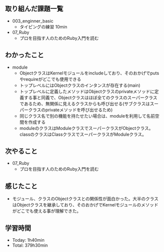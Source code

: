 ## 取り組んだ課題一覧
- 003_enginner_basic
  - タイピングの練習 10min
- 07_Ruby
  - プロを目指す人のためのRuby入門を読む
## わかったこと
- module
  - ObjectクラスはKernelモジュールをincludeしており、そのおかげでputsやrequireがどこでも使用できる
  - トップレベルにはObjectクラスのインタンスが存在する(main)
  - トップレベルに定義したメソッドはObjectクラスのprivateメソッドに定義する事と同義で、Objectクラスはほぼ全てのクラスのスーパークラスであるため、無関係に見えるクラスからも呼び出せる(サブクラスはスーパークラスのprivateメソッドを呼び出せるため)
  - 同じクラス名で別の機能を持たせたい場合は、moduleを利用して名前空間を作成する
  - moduleのクラスはModuleクラスでスーパークラスがObjectクラス。classのクラスはClassクラスでスーパークラスがModuleクラス。
## 次やること
- 07_Ruby
  - プロを目指す人のためのRuby入門を読む
## 感じたこと
- モジュール、クラスのObjectクラスとの関係性が面白かった。大半のクラスはObjectクラスを継承しており、そのおかげでKernelモジュールのメソッドがどこでも使える事が理解できた。
## 学習時間
- Today: 1h40min
- Total: 379h30min